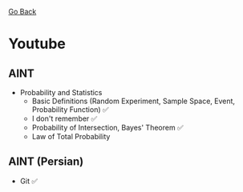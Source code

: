 [Go Back](https://github.com/arm-on/plan/blob/main/README.md)

# Youtube
## AINT
- Probability and Statistics
    - Basic Definitions (Random Experiment, Sample Space, Event, Probability Function) :white_check_mark:
    - I don't remember :white_check_mark:
    - Probability of Intersection, Bayes' Theorem :white_check_mark:
    - Law of Total Probability
## AINT (Persian)
- Git :white_check_mark: